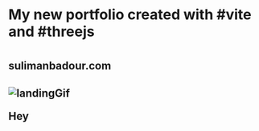 <h1>My new portfolio created with #vite and #threejs<h1>
<h2>sulimanbadour.com<h2>

![landingGif](https://github.com/sulimanbadour1/My_new_portfolio/assets/71437804/fd5e7021-96b3-4a59-a586-61c6c9436d28)

Hey
